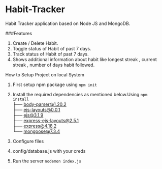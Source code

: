 # Habit-Tracker


Habit Tracker application based on Node JS and MongoDB.

###Features
1. Create / Delete Habit.
2. Toggle status of Habit of past 7 days.
3. Track status of Habit of past 7 days.
4. Shows additional information about habit like longest streak , current streak , number of days habit followed.

How to Setup Project on local System
1. First setup npm package using `npm init`
2. Install the required dependencies as mentioned below.Using `npm install`<br> 
   ├── body-parser@1.20.2<br>
   ├── ejs-layouts@0.0.1<br>
   ├── ejs@3.1.9<br>
   ├── express-ejs-layouts@2.5.1<br>
   ├── express@4.18.2<br>
   └── mongoose@7.3.4<br>

3. Configure files
  1. config/database.js with your creds
4. Run the server `nodemon index.js`
